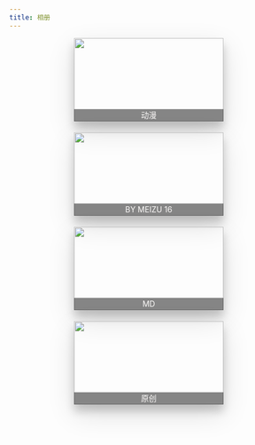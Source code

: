 ```yaml
---
title: 相册
---
```


<style>.total{display:-ms-flexbox;display:flex;-ms-flex-wrap:wrap;flex-wrap:wrap;-ms-flex-pack:center;justify-content:center;-ms-flex-align:start;align-items:flex-start;-ms-flex-line-pack:start;align-content:flex-start;width:100%}.item{position:relative;width:270px;height:150px;margin:0 10px 20px;box-shadow:0 12px 15px 0 rgba(0,0,0,.19),0 17px 50px 0 rgba(0,0,0,.12)}.item img{width:100%;height:100%;transition:all .5s}.item span{position:absolute;bottom:0;left:0;padding:1px 0;display:block;width:100%;height:20px;line-height:20px;text-align:center;color:#fcfaf9;background-color:#0E0E0E80;transition:all .5s}.item:hover{box-shadow:0 12px 15px 0 transparent,0 17px 50px 0 transparent}.item:hover img{opacity:1;transform:scale(.8) rotate3d(-1,1,0,-20deg);box-shadow:-10px -10px 2px .3px rgba(0,0,0,.6),-20px -20px 3px .3px rgba(0,0,0,.3),-30px -30px 4px .3px rgba(0,0,0,.1)}.item:hover span{height:75px;line-height:75px;opacity:0;z-index:-1}</style>

<div class="total">
    <a href="cartoon/">
        <div class="item">
            <img src="https://rmt.dogedoge.com/fetch/royce/storage/gallery-cartoon/12.png?fmt=webp&q=75&w=350" srcset="https://rmt.dogedoge.com/fetch/royce/storage/gallery-cartoon/12.png?fmt=webp&q=75&w=350">
            <span>动漫</span>
        </div>
    </a>
    <a href="MEIZU16/">
        <div class="item">
            <img src="https://rmt.dogedoge.com/fetch/royce/storage/gallery-MEIZU16/4.jpg?fmt=webp&q=75&w=350" srcset="https://rmt.dogedoge.com/fetch/royce/storage/gallery-MEIZU16/4.jpg?fmt=webp&q=75&w=350">
            <span>BY MEIZU 16</span>
        </div>
    </a>
    <a href="md/">
        <div class="item">
            <img src="https://rmt.dogedoge.com/fetch/royce/storage/gallery-md/7.png?fmt=webp&q=75&w=350" srcset="https://rmt.dogedoge.com/fetch/royce/storage/gallery-md/7.png?fmt=webp&q=75&w=350">
            <span>MD</span>
        </div>
    </a>
    <a href="original/">
        <div class="item">
            <img src="https://rmt.dogedoge.com/fetch/royce/storage/gallery-original/1.png?fmt=webp&q=75&w=350" srcset="https://rmt.dogedoge.com/fetch/royce/storage/gallery-original/1.png?fmt=webp&q=75&w=350">
            <span>原创</span>
        </div>
    </a>
</div>
